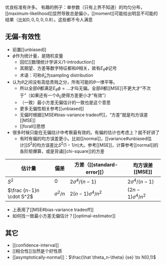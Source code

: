 优良标准有许多。
有趣的例子：单参数（只有上界不知道）的均匀分布，[[maximum-likelihood]]显然导致总是偏小，[[moment]]可能给出明显不可能的结果（比如$0,0,0,0,0.8$）。这些都不令人满意
## 无偏-有效性
- 前置[[unbiased]]
- $\phi$作为统计量，是随机变量
  - 回忆[[数理统计学讲义/1-introduction]]
  - 其期望、方差等数字特征都和$\theta$相关，故有$E_\theta \phi$记号
  - 术语：可称$\hat \theta_n$为sampling distribution
- 认为$\theta$之间没有高低贵贱之分，所有可能的$\theta$一律平等。
  - 所以全部$\theta$都满足$E_\theta\phi=...$才叫无偏。全部$\theta$都[[MSE]]不更大才“不次于”（如果还有一个$\theta_0$使得方差更小才“有效”）
  - （一致）最小方差无偏估计的一致也是这个意思
  - 更多无偏性相关参考[[unbiased]]
  - 无偏时根据[[MSE#bias-variance tradeoff]]，“方差”就是均方误差[[MSE]]
  - [[forall]]思想
- 很多时候只能在无偏估计中考察最有效的。有偏的估计也考虑上？就不好讲了
  - 有时有偏的均方误差更小。比如[[normal]]，[[variance#unbiased估计]]$S^2$的均方误差比$S^2(1-1/n)$大。参考[[MSE]]，计算参考[[normal]]的各阶矩爆算，或是背诵[[chi-square]]的方差

|估计量|偏差|方差（[[standard-error]]）|均方误差[[MSE]]|
|-|-|-|-|
|$S^2$|0|$2\sigma^4/(n-1)$|$2\sigma^4/(n-1)$|
|$\frac {n-1}n \cdot S^2$|$\sigma^2/n$|$2(n-1)\sigma^4/n^2$|$(2n-1)\sigma^4/n^2$|
- 上表用了[[MSE#bias-variance tradeoff]]
- 如何找一致最小方差无偏估计？[[optimal-estimator]]
## 其它
- [[confidence-interval]]
- [[相合性]]当然是个好性质
- [[asymptotically-normal]]：$\frac{\hat \theta_n-\theta} {se} \to N(0,1)$